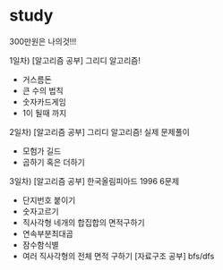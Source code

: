 # study
300만원은 나의것!!!

1일차)
[알고리즘 공부]
그리디 알고리즘!
- 거스름돈
- 큰 수의 법칙
- 숫자카드게임
- 1이 될때 까지

2일차)
[알고리즘 공부]
그리디 알고리즘!
실제 문제풀이
- 모험가 길드
- 곱하기 혹은 더하기

3일차)
[알고리즘 공부]
한국올림피아드 1996 6문제
- 단지번호 붙이기
- 숫자고르기
- 직사각형 네개의 합집합의 면적구하기
- 연속부분최대곱
- 잠수함식별
- 여러 직사각형의 전체 면적 구하기
[자료구조 공부]
bfs/dfs
















